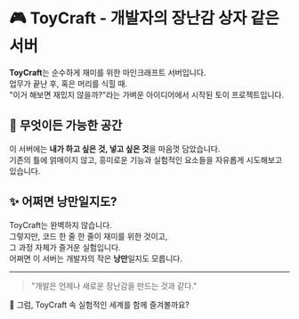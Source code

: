 # 🎮 ToyCraft - 개발자의 장난감 상자 같은 서버

**ToyCraft**는 순수하게 재미를 위한 마인크래프트 서버입니다.  
업무가 끝난 후, 혹은 머리를 식힐 때.  
"이거 해보면 재밌지 않을까?"라는 가벼운 아이디어에서 시작된 토이 프로젝트입니다.

## 🎲 무엇이든 가능한 공간  
이 서버에는 **내가 하고 싶은 것, 넣고 싶은 것**을 마음껏 담았습니다.  
기존의 틀에 얽매이지 않고, 흥미로운 기능과 실험적인 요소들을 자유롭게 시도해보고 있습니다.

## ✨ 어쩌면 낭만일지도?  
ToyCraft는 완벽하지 않습니다.  
그렇지만, 코드 한 줄 한 줄이 재미를 위한 것이고,  
그 과정 자체가 즐거운 실험입니다.  
어쩌면 이 서버는 개발자의 작은 **낭만**일지도 모릅니다.

---

> "개발은 언제나 새로운 장난감을 만드는 것과 같다."  

🚀 그럼, ToyCraft 속 실험적인 세계를 함께 즐겨볼까요?
